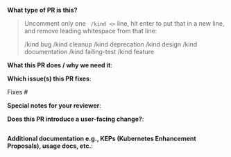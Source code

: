 <!--  Thanks for sending a pull request!  Here are some tips for you:

1. If this is your first time, please read our contributor guidelines: https://github.com/fdte-dsd/community/contributors/guide.#your_first_contribution and developer guide https://github.com/fdte-dsd/community/contributors/dev/guide.md#development_guide
2. Please label this pull request according to what type of issue you are addressing, especially if this is a release targeted pull request. For reference on required PR/issue labels, read here:
https://github.com/fdte-dsd/community/contributors/dev/guide#labeling_pr_for_release
3. Ensure you have added or ran the appropriate tests for your PR: https://github.com/fdte-dsd/community/contributors/dev/guide#tests
-->

**What type of PR is this?**
> Uncomment only one ` /kind <>` line, hit enter to put that in a new line, and remove leading whitespace from that line:
>
> /kind bug
> /kind cleanup
> /kind deprecation
> /kind design
> /kind documentation
> /kind failing-test
> /kind feature

**What this PR does / why we need it**:

**Which issue(s) this PR fixes**:
<!--
*Automatically closes linked issue when PR is merged.
Usage: `Fixes #<issue number>`, or `Fixes (paste link of issue)`.
_If PR is about `failing-tests or flakes`, please post the related issues/tests in a comment and do not use `Fixes`_*
-->
Fixes #

**Special notes for your reviewer**:

**Does this PR introduce a user-facing change?**:
<!--
If no, just write "NONE" in the release-note block below.
If yes, a release note is required:
Enter your extended release note in the block below. If the PR requires additional action from users switching to the new release, include the string "action required".

For more information on release notes see: https://github.com/fdte-dsd/community/contributors/dev/guide/release_notes.md
-->
```release-note

```

**Additional documentation e.g., KEPs (Kubernetes Enhancement Proposals), usage docs, etc.**:

<!--
This section can be blank if this pull request does not require a release note.

When adding links which point to resources within git repositories, like
KEPs or supporting documentation, please reference a specific commit and avoid
linking directly to the master branch. This ensures that links reference a
specific point in time, rather than a document that may change over time.

See here for guidance on getting permanent links to files: https://help.github.com/en/articles/getting-permanent-links-to-files

Please use the following format for linking documentation:
- [KEP]: <link>
- [Usage]: <link>
- [Other doc]: <link>
-->
```docs
```
